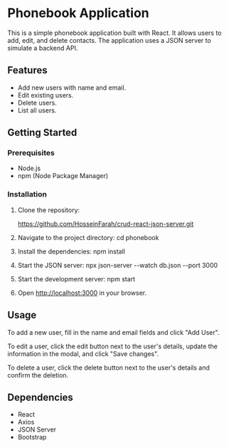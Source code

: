 # Phonebook Application

This is a simple phonebook application built with React. It allows users to add, edit, and delete contacts. The application uses a JSON server to simulate a backend API.

## Features

- Add new users with name and email.
- Edit existing users.
- Delete users.
- List all users.

## Getting Started

### Prerequisites

- Node.js
- npm (Node Package Manager)

### Installation

1. Clone the repository:

   https://github.com/HosseinFarah/crud-react-json-server.git

2. Navigate to the project directory:
   cd phonebook
3. Install the dependencies:
   npm install
4. Start the JSON server:
npx json-server --watch db.json --port 3000
5. Start the development server:
   npm start
6. Open [http://localhost:3000](http://localhost:3000) in your browser.

## Usage

To add a new user, fill in the name and email fields and click "Add User".

To edit a user, click the edit button next to the user's details, update the information in the modal, and click "Save changes".

To delete a user, click the delete button next to the user's details and confirm the deletion.

## Dependencies

- React
- Axios
- JSON Server
- Bootstrap

